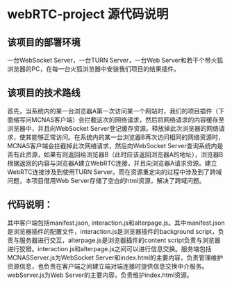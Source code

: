 # webRTC-project 源代码说明
## 该项目的部署环境
一台WebSocket Server，一台TURN Server，一台Web Server和若干个带火狐浏览器的PC，在每一台火狐浏览器中安装我们项目的结果插件。
## 该项目的技术路线
首先，当系统内的某一台浏览器A第一次访问某一个网站时，我们的项目插件（下面缩写问MCNAS客户端）会拦截这次的网络请求，然后将网络请求的内容缓存至浏览器中，并且向WebSocket Server登记缓存资源。释放掉此次浏览器的网络请求，使其能够正常访问。在系统内的某一台浏览器B再次访问相同的网络资源时，MCNAS客户端会拦截掉此次网络请求，然后向WebSocket Server查询系统内是否有此资源，如果有则返回给浏览器B（此时应该返回浏览器A的地址），浏览器B根据返回的内容与浏览器A建立WebRTC连接，并且向浏览器A请求资源。建立WebRTC连接涉及到使用TURN Server。而在资源重定向的过程中涉及到了跨域问题，本项目借用Web Server存储了空白的html资源，解决了跨域问题。
## 代码说明：
其中客户端包括manifest.json, interaction.js和alterpage.js。其中manifest.json是浏览器插件的配置文件，interaction.js是浏览器插件的background script，负责与服务器进行交互，alterpage.js是浏览器插件的content script负责与浏览器进行狡猾。interaction.js和alterpage.js之间可以进行信息交换。服务端包括MCNASServer.js为WebSocket Server和index.html的主要内容，负责管理维护资源信息，也负责在客户端之间建立端对端连接时提供信息交换中介服务。webServer.js为Web Server的主要内容，负责维护index.html资源。
